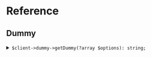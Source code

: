 # Reference
## Dummy
<details><summary><code>$client->dummy->getDummy(?array $options): string;</code></summary>
<dl>
<dd>

#### 🔌 Usage

<dl>
<dd>

<dl>
<dd>

```php
$client->dummy->getDummy(?array $options): string;
```
</dd>
</dl>
</dd>
</dl>


</dd>
</dl>
</details>
